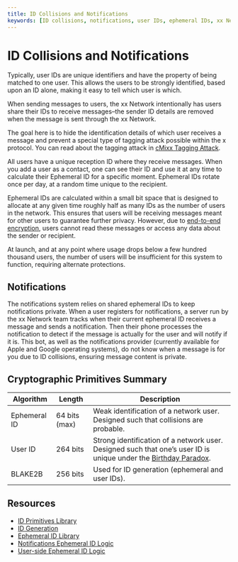 ```yaml
---
title: ID Collisions and Notifications
keywords: [ID collisions, notifications, user IDs, ephemeral IDs, xx Network, cryptographic primitives, privacy, tagging attack]
---
```



# ID Collisions and Notifications

Typically, user IDs are unique identifiers and have the property of
being matched to one user. This allows the users to be strongly
identified, based upon an ID alone, making it easy to tell which user is
which.

When sending messages to users, the xx Network intentionally has users
share their IDs to receive messages–the sender ID details are removed
when the message is sent through the xx Network.

The goal here is to hide the identification details of which user
receives a message and prevent a special type of tagging attack possible
within the x protocol. You can read about the tagging attack in [cMixx
Tagging
Attack](https://docs.xx.network/cMix_Tagging_Attack_Analysis_and_Mitigation.pdf).

All users have a unique reception ID where they receive messages. When
you add a user as a contact, one can see their ID and use it at any time
to calculate their Ephemeral ID for a specific moment. Ephemeral IDs
rotate once per day, at a random time unique to the recipient.

Ephemeral IDs are calculated within a small bit space that is designed
to allocate at any given time roughly half as many IDs as the number of
users in the network. This ensures that users will be receiving messages
meant for other users to guarantee further privacy. However, due to
[end-to-end
encryption](e2e-xxm),
users cannot read these messages or access any data about the sender or
recipient.

At launch, and at any point where usage drops below a few hundred
thousand users, the number of users will be insufficient for this system
to function, requiring alternate protections.

## Notifications

The notifications system relies on shared ephemeral IDs to keep
notifications private. When a user registers for notifications, a server
run by the xx Network team tracks when their current ephemeral ID
receives a message and sends a notification. Then their phone processes
the notification to detect if the message is actually for the user and
will notify if it is. This bot, as well as the notifications provider
(currently available for Apple and Google operating systems), do not
know when a message is for you due to ID collisions, ensuring message
content is private.

## Cryptographic Primitives Summary

| Algorithm    | Length        | Description                                                                                                                                                       |
|--------------|---------------|-------------------------------------------------------------------------------------------------------------------------------------------------------------------|
| Ephemeral ID | 64 bits (max) | Weak identification of a network user. Designed such that collisions are probable.                                                                                |
| User ID      | 264 bits      | Strong identification of a network user. Designed such that one’s user ID is unique under the [Birthday Paradox](https://en.wikipedia.org/wiki/Birthday_problem). |
| BLAKE2B      | 256 bits      | Used for ID generation (ephemeral and user IDs).                                                                                                                  |

## Resources

-   [ID Primitives
    Library](https://git.xx.network/xx_network/primitives/-/tree/release/id)
-   [ID
    Generation](https://git.xx.network/xx_network/crypto/-/tree/release/xx)
-   [Ephemeral ID
    Library](https://git.xx.network/xx_network/primitives/-/tree/release/id/ephemeral)
-   [Notifications Ephemeral ID
    Logic](https://git.xx.network/elixxir/notifications-bot/-/tree/release/notifications)
-   [User-side Ephemeral ID
    Logic](https://git.xx.network/elixxir/client/-/tree/release/storage/reception)
